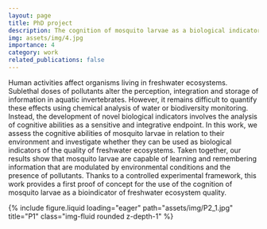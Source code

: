 ```yaml
---
layout: page
title: PhD project
description: The cognition of mosquito larvae as a biological indicator of the quality of aquatic ecosystems
img: assets/img/4.jpg
importance: 4
category: work
related_publications: false
---
```


Human activities affect organisms living in freshwater ecosystems. Sublethal doses of pollutants alter the perception, integration and storage of information in aquatic invertebrates. However, it remains difficult to quantify these effects using chemical analysis of water or biodiversity monitoring. Instead, the development of novel biological indicators involves the analysis of cognitive abilities as a sensitive and integrative endpoint. In this work, we assess the cognitive abilities of mosquito larvae in relation to their environment and investigate whether they can be used as biological indicators of the quality of freshwater ecosystems. Taken together, our results show that mosquito larvae are capable of learning and remembering information that are modulated by environmental conditions and the presence of pollutants. Thanks to a controlled experimental framework, this work provides a first proof of concept for the use of the cognition of mosquito larvae as a bioindicator of freshwater ecosystem quality.

<div class="row">
    <div class="col-sm mt-3 mt-md-0">
        {% include figure.liquid loading="eager" path="assets/img/P2_1.jpg" title="P1" class="img-fluid rounded z-depth-1" %}
    </div>
</div>
